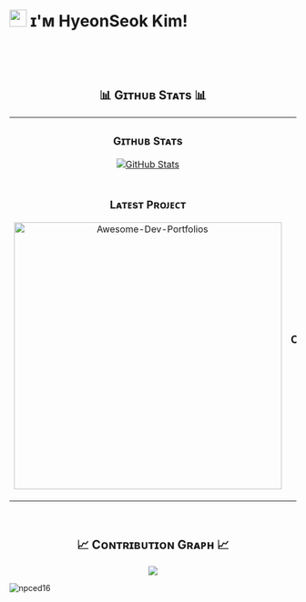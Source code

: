 <!-- - 👀 I’m interested in front dev -->
<!-- - 🌱 I’m currently learning vue3   -->
<!---
 ![Anurag's github stats](https://github-readme-stats.vercel.app/api?username=npced16&show_icons=true&theme=dark&include_all_commits=true&count_private=true)
 ![Top Langs](https://github-readme-stats.vercel.app/api/top-langs/?username=npced16&theme=dark&count_private=true)
<!---
![Anurag's GitHub stats](https://github-readme-stats.vercel.app/api?username=npced16&count_private=true&include_all_commits=true)
 [![Anurag's github stats](https://github-readme-stats.vercel.app/api?username=npced16)](https://github.com/anuraghazra/github-readme-stats)
<!---
npced16/npced16 is a ✨ special ✨ repository because its `README.md` (this file) appears on your GitHub profile.
You can click the Preview link to take a look at your changes.
--->
<!--Header Name-->
# <img src="https://emojis.slackmojis.com/emojis/images/1531849430/4246/blob-sunglasses.gif?1531849430" width="30"/> ɪ'ᴍ HyeonSeok Kim! 
<!--*Digital Craftsman (Developer / Programmer)* -->
<br /> 

<!--Profile Count Badge-->

<br />
<br />

<!--Trophies Section
<h2 align="center">🏆 Gɪᴛʜᴜʙ Tʀᴏᴘʜɪᴇs 🏆</h2>
<p align="center">
  <a href="https://github.com/npced16">
    <picture>
      <source media="(prefers-color-scheme: dark)" srcset="https://github-profile-trophy.vercel.app/?username=npced16&no-bg=true&row=2&column=6&margin-w=20&margin-h=20&theme=monokai">
      <source media="(prefers-color-scheme: light)" srcset="https://github-profile-trophy.vercel.app/?username=npced16&no-bg=true&row=2&column=6&margin-w=20&margin-h20">
      <img alt="GitHub Trophies" src="https://github-profile-trophy.vercel.app/?username=npced16&no-bg=true&no-frame=true&row=2&column=6&margin-w=20&margin-h=20">
    </picture>
  </a>
</p>
<br />
-->   
<!--Github stats Table--> 
<h2 align="center">📊 Gɪᴛʜᴜʙ Sᴛᴀᴛs 📊</h2>

<table width="100%">
  <tr>
    <td width="50%">
      <h3 align="center"><strong>Gɪᴛʜᴜʙ Sᴛᴀᴛs</strong></h3>
      <p align="center">
        <a href="https://github.com/Kiran1689">
          <img align="center" src="https://github-readme-stats.vercel.app/api?username=npced16&count_private=true&show_icons=true&theme=nightowl&bg_color=0,000000,441350&title_color=c56a90&text_color=ffffff&rank_icon=github&hide=prs,issues,contribs&show=reviews,prs_merged,prs_merged_percentage" alt="GitHub Stats" />
        </a>
      </p>
    </td>
    <td width="50%">
      <h3 align="center"><strong>Sᴛʀᴇᴀᴋ Sᴛᴀᴛs</strong></h3>
      <p align="center">
        <a href="https://github.com/npced16">
          <img align="center" src="https://streak-stats.demolab.com?user=npced16&theme=nightowl&background=0,000000,441350&fire=ffeb95&ring=ffeb95&sideNums=ffffff&sideLabels=ffffff&dates=c56a90&currStreakNum=ffffff" alt="Streak Stats" />
        </a>
      </p>
    </td>
  </tr>
  <tr>
    <td width="50%">
      <h3 align="center"><strong>Lᴀᴛᴇsᴛ Pʀᴏᴊᴇᴄᴛ</strong></h3>
      <p align="center">
        <a href="https://github.com/npced16/Awesome-Dev-Portfolios">
          <img align="center" width="470" src="https://github-readme-stats.vercel.app/api/pin/?username=npced16&repo=Awesome-Dev-Portfolios&theme=nightowl&show_owner=true&bg_color=0,000000,441350&title_color=c56a90&text_color=ffffff" alt="Awesome-Dev-Portfolios" />
        </a>
      </p>
    </td>
    <td width="50%">
      <h3 align="center"><strong>Tᴏᴘ Cᴏɴᴛʀɪʙᴜᴛɪᴏɴs</strong></h3>
      <p align="center">
        <a href="https://github.com/npced16">
          <img align="center" src="https://github-contributor-stats.vercel.app/api?username=npced16&limit=2&theme=nightowl&show_owner=true&combine_all_yearly_contributions=false&bg_color=0,000000,441350&title_color=c56a90&text_color=ffffff" alt="Top Repo" />
        </a>
      </p>
    </td>
  </tr>
</table>
<br />

<!--Contribution Graph-->
<h2 align="center">📈 Cᴏɴᴛʀɪʙᴜᴛɪᴏɴ Gʀᴀᴘʜ 📈</h2>
<div align="center">
    <img src="https://github-readme-activity-graph.vercel.app/graph?username=npced16&bg_color=220a28&&color=ffffff&line=c56a90&point=ffeb95&area=false&hide_border=false" border-radius="15">
</div>

<p align="left">
  <img src="https://komarev.com/ghpvc/?username=npced16&label=Profile%20views&color=brightgreen&style=for-the-badge&logo=star" alt="npced16" style="padding-right:20px;" />
</p>

